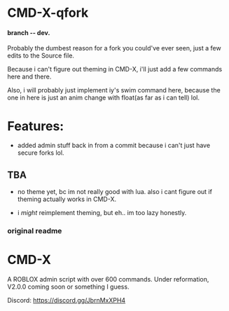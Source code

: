 # CMD-X-qfork
#### **branch -- dev.**
Probably the dumbest reason for a fork you could've ever seen, just a few edits to the Source file.

Because i can't figure out theming in CMD-X, i'll just add a few commands here and there.

Also, i will probably just implement iy's swim command here, because the one in here is just an anim change with float(as far as i can tell) lol.
# Features:
- added admin stuff back in from a commit because i can't just have secure forks lol.



## TBA
- no theme yet, bc im not really good with lua. also i cant figure out if theming actually works in CMD-X.

- i *might* reimplement theming, but eh.. im too lazy honestly.
### original readme
# CMD-X
A ROBLOX admin script with over 600 commands. Under reformation, V2.0.0 coming soon or something I guess.

Discord: https://discord.gg/JbrnMxXPH4
